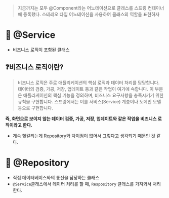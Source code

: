 > 지금까지는 모두 @Component라는 어노테이션으로 클래스를 스프링 컨테이너에 등록했다.
> 스테레오 타입 어노테이션을 사용하여 클래스의 역할을 표현하자

# 📙 @Service
- 비즈니스 로직이 포함된 클래스
## ❓비즈니스 로직이란?
> 비즈니스 로직은 주로 애플리케이션의 핵심 로직과 데이터 처리를 담당합니다. 데이터의 검증, 가공, 저장, 업데이트 등과 같은 작업이 여기에 속합니다. 이 부분은 애플리케이션의 핵심 기능을 정의하며, 비즈니스 요구사항을 충족시키기 위한 규칙을 구현합니다. 스프링에서는 이를 서비스(Service) 계층이나 도메인 모델 등으로 구현합니다.

**즉, 화면으로 보이지 않는 데이터 검증, 가공, 저장, 업데이트와 같은 작업을 비즈니스 로직이라고 한다.**

- 계속 헷갈리는게 Repository와 차이점이 없어서 그렇다고 생각되기 때문인 것 같다.
# 📗 @Repository
- 직접 데이터베이스와의 통신을 담당하는 클래스
- `@Service`클래스에서 데이터 처리를 할 때, `Respository` 클래스를 가져와서 처리한다.


